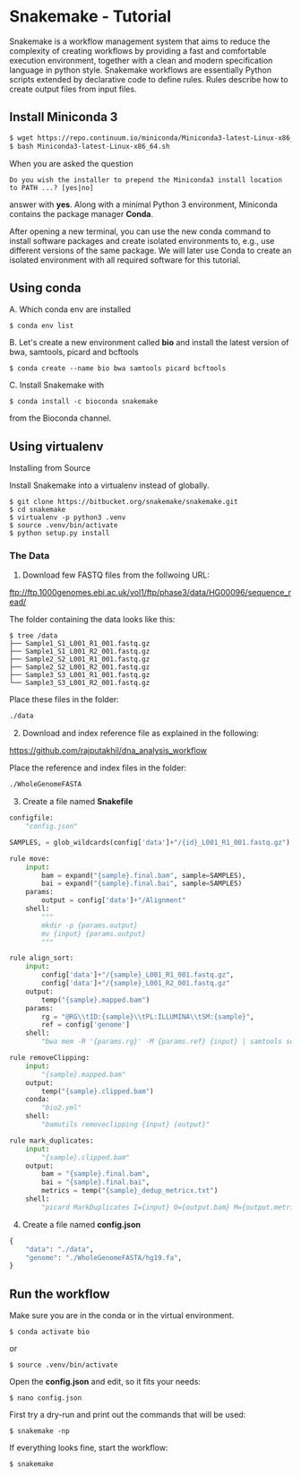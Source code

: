 # Snakemake - Tutorial

Snakemake is a workflow management system that aims to reduce the complexity of creating workflows by providing a fast and comfortable execution environment, together with a clean and modern specification language in python style. Snakemake workflows are essentially Python scripts extended by declarative code to define rules. Rules describe how to create output files from input files.

## Install Miniconda 3

```sh
$ wget https://repo.continuum.io/miniconda/Miniconda3-latest-Linux-x86_64.sh
$ bash Miniconda3-latest-Linux-x86_64.sh
```

When you are asked the question

    Do you wish the installer to prepend the Miniconda3 install location to PATH ...? [yes|no]

answer with __yes__. Along with a minimal Python 3 environment, Miniconda contains the package manager __Conda__.

After opening a new terminal, you can use the new conda command to install software packages and create isolated environments to, e.g., use different versions of the same package. We will later use Conda to create an isolated environment with all required software for this tutorial.

## Using conda

A. Which conda env are installed

```
$ conda env list
```

B. Let's create a new environment called __bio__ and install the latest version of bwa, samtools, picard and bcftools

```
$ conda create --name bio bwa samtools picard bcftools
```

C. Install Snakemake with

```
$ conda install -c bioconda snakemake
```
from the Bioconda channel.

## Using virtualenv

Installing from Source

Install Snakemake into a virtualenv instead of globally.

```
$ git clone https://bitbucket.org/snakemake/snakemake.git
$ cd snakemake
$ virtualenv -p python3 .venv
$ source .venv/bin/activate
$ python setup.py install
```

### The Data

1. Download few FASTQ files from the follwoing URL:

ftp://ftp.1000genomes.ebi.ac.uk/vol1/ftp/phase3/data/HG00096/sequence_read/

The folder containing the data looks like this:

```
$ tree /data
├── Sample1_S1_L001_R1_001.fastq.gz
├── Sample1_S1_L001_R2_001.fastq.gz
├── Sample2_S2_L001_R1_001.fastq.gz
├── Sample2_S2_L001_R2_001.fastq.gz
├── Sample3_S3_L001_R1_001.fastq.gz
└── Sample3_S3_L001_R2_001.fastq.gz
```
Place these files in the folder:

```sh
./data
```

2. Download and index reference file as explained in the following:

https://github.com/rajputakhil/dna_analysis_workflow

Place the reference and index files in the folder:

```sh
./WholeGenomeFASTA
```

3. Create a file named __Snakefile__

```py
configfile:
    "config.json"

SAMPLES, = glob_wildcards(config['data']+"/{id}_L001_R1_001.fastq.gz")

rule move:
    input:
        bam = expand("{sample}.final.bam", sample=SAMPLES),
        bai = expand("{sample}.final.bai", sample=SAMPLES)
    params:
        output = config['data']+"/Alignment"
    shell:
        """
        mkdir -p {params.output}
        mv {input} {params.output}
        """

rule align_sort:
    input:
        config['data']+"/{sample}_L001_R1_001.fastq.gz",
        config['data']+"/{sample}_L001_R2_001.fastq.gz"
    output:
        temp("{sample}.mapped.bam")
    params:
        rg = "@RG\\tID:{sample}\\tPL:ILLUMINA\\tSM:{sample}",
        ref = config['genome']
    shell:
        "bwa mem -R '{params.rg}' -M {params.ref} {input} | samtools sort -o {output} -"

rule removeClipping:
    input:
        "{sample}.mapped.bam"
    output:
        temp("{sample}.clipped.bam")
    conda:
        "bio2.yml"
    shell:
        "bamutils removeclipping {input} {output}"

rule mark_duplicates:
    input:
        "{sample}.clipped.bam"
    output:
        bam = "{sample}.final.bam",
        bai = "{sample}.final.bai",
        metrics = temp("{sample}_dedup_metricx.txt")
    shell:
        "picard MarkDuplicates I={input} O={output.bam} M={output.metrics} CREATE_INDEX=true"

```

4. Create a file named __config.json__

```py
{
    "data": "./data",
    "genome": "./WholeGenomeFASTA/hg19.fa",
}
```

## Run the workflow

Make sure you are in the conda or in the virtual environment.

```
$ conda activate bio
```

or

```
$ source .venv/bin/activate
```

Open the __config.json__ and edit, so it fits your needs:

```
$ nano config.json
```

First try a dry-run and print out the commands that will be used:

```
$ snakemake -np
```

If everything looks fine, start the workflow:

```
$ snakemake
```